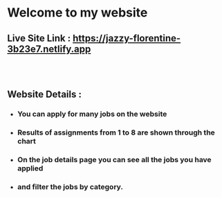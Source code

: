 # Welcome to my website  

## Live Site Link : https://jazzy-florentine-3b23e7.netlify.app

<br>

<br>

## Website Details : 

- ### You can apply for many jobs on the website   
- ### Results of assignments from 1 to 8 are shown through the chart
- ### On the job details page you can see all the jobs you have applied
- ### and filter the jobs by category.